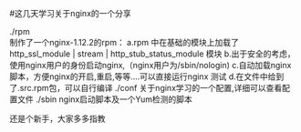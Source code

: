 #这几天学习关于nginx的一个分享

./rpm  
制作了一个nginx-1.12.2的rpm：
  a.rpm 中在基础的模块上加载了http_ssl_module | stream | http_stub_status_module 模块
  b.出于安全的考虑，使用nginx用户的身份启动nginx,（nginx用户为/sbin/nologin)
  c.自动加载nginx脚本，方便nginx的开启,重启,等等....可以直接运行nginx 测试
  d.在文件中给到了.src.rpm包，可以自行编译
./conf
关于nginx学习的一个配置,详细可以查看配置文件
./sbin
nginx启动脚本及一个Yum检测的脚本

还是个新手，大家多多指教
